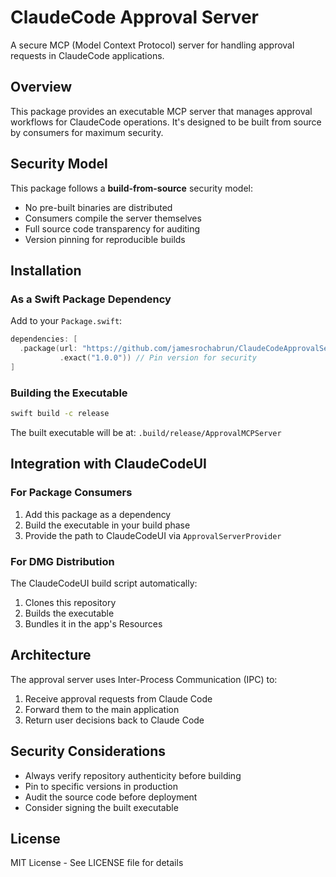 # ClaudeCode Approval Server

A secure MCP (Model Context Protocol) server for handling approval requests in ClaudeCode applications.

## Overview

This package provides an executable MCP server that manages approval workflows for ClaudeCode operations. It's designed to be built from source by consumers for maximum security.

## Security Model

This package follows a **build-from-source** security model:
- No pre-built binaries are distributed
- Consumers compile the server themselves
- Full source code transparency for auditing
- Version pinning for reproducible builds

## Installation

### As a Swift Package Dependency

Add to your `Package.swift`:

```swift
dependencies: [
  .package(url: "https://github.com/jamesrochabrun/ClaudeCodeApprovalServer",
           .exact("1.0.0")) // Pin version for security
]
```

### Building the Executable

```bash
swift build -c release
```

The built executable will be at:
`.build/release/ApprovalMCPServer`

## Integration with ClaudeCodeUI

### For Package Consumers

1. Add this package as a dependency
2. Build the executable in your build phase
3. Provide the path to ClaudeCodeUI via `ApprovalServerProvider`

### For DMG Distribution

The ClaudeCodeUI build script automatically:
1. Clones this repository
2. Builds the executable
3. Bundles it in the app's Resources

## Architecture

The approval server uses Inter-Process Communication (IPC) to:
1. Receive approval requests from Claude Code
2. Forward them to the main application
3. Return user decisions back to Claude Code

## Security Considerations

- Always verify repository authenticity before building
- Pin to specific versions in production
- Audit the source code before deployment
- Consider signing the built executable

## License

MIT License - See LICENSE file for details